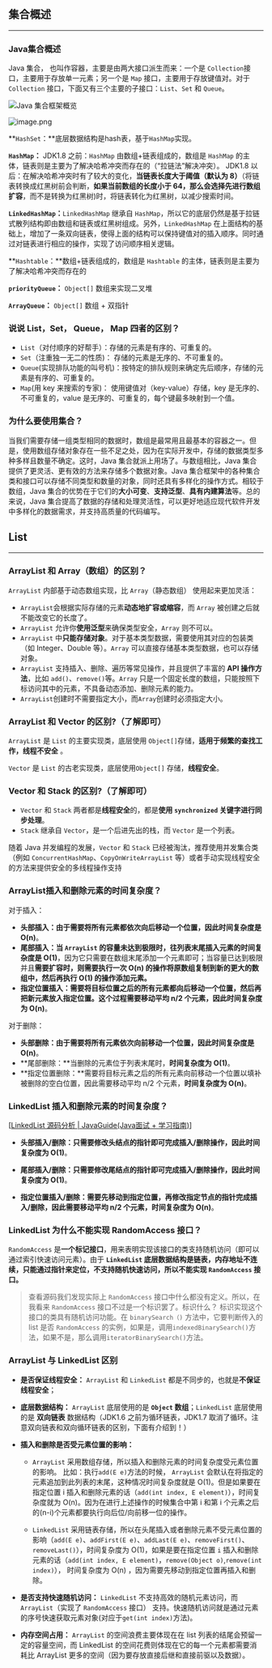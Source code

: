 ## **集合概述**

***

### **Java集合概述**

Java 集合， 也叫作容器，主要是由两大接口派生而来：一个是 `Collection`接口，主要用于存放单一元素；另一个是 `Map` 接口，主要用于存放键值对。对于`Collection` 接口，下面又有三个主要的子接口：`List`、`Set` 和 `Queue`。

![Java 集合框架概览](D:\Files\java工作\pictures\java集合框架.png)

![image.png](D:\Files\java工作\pictures\java集合底层.png)

**`HashSet`：**底层数据结构是hash表，基于`HashMap`实现。 

**`HashMap`：** JDK1.8 之前：`HashMap` 由数组+链表组成的，数组是 `HashMap` 的主体，链表则是主要为了解决哈希冲突而存在的（“拉链法”解决冲突）。 JDK1.8 以后：在解决哈希冲突时有了较大的变化，**当链表长度大于阈值（默认为 8）**（将链表转换成红黑树前会判断，**如果当前数组的长度小于 64，那么会选择先进行数组扩容**，而不是转换为红黑树)时，将链表转化为红黑树，以减少搜索时间。

**`LinkedHashMap`：**`LinkedHashMap` 继承自 `HashMap`，所以它的底层仍然是基于拉链式散列结构即由数组和链表或红黑树组成。另外，`LinkedHashMap` 在上面结构的基础上，增加了一条双向链表，使得上面的结构可以保持键值对的插入顺序。同时通过对链表进行相应的操作，实现了访问顺序相关逻辑。

**`Hashtable`：**数组+链表组成的，数组是 `Hashtable` 的主体，链表则是主要为了解决哈希冲突而存在的

**`priorityQueue`：** `Object[]` 数组来实现二叉堆

**`ArrayQueue`：** `Object[]` 数组 + 双指针

### **说说 List，Set， Queue， Map 四者的区别？**

- `List`（对付顺序的好帮手）：存储的元素是有序的、可重复的。
- `Set`（注重独一无二的性质)： 存储的元素是无序的、不可重复的。
- `Queue`(实现排队功能的叫号机)：按特定的排队规则来确定先后顺序，存储的元素是有序的、可重复的。
- `Map`(用 key 来搜索的专家)： 使用键值对（key-value）存储，key 是无序的、不可重复的，value 是无序的、可重复的，每个键最多映射到一个值。

### **为什么要使用集合？**

当我们需要存储一组类型相同的数据时，数组是最常用且最基本的容器之一。但是，使用数组存储对象存在一些不足之处，因为在实际开发中，存储的数据类型多种多样且数量不确定。这时，Java 集合就派上用场了。与数组相比，Java 集合提供了更灵活、更有效的方法来存储多个数据对象。Java 集合框架中的各种集合类和接口可以存储不同类型和数量的对象，同时还具有多样化的操作方式。相较于数组，Java 集合的优势在于它们的**大小可变**、**支持泛型**、**具有内建算法**等。总的来说，Java 集合提高了数据的存储和处理灵活性，可以更好地适应现代软件开发中多样化的数据需求，并支持高质量的代码编写。



## **List**

***

### **ArrayList 和 Array（数组）的区别？**

`ArrayList` 内部基于动态数组实现，比 `Array`（静态数组） 使用起来更加灵活：

- `ArrayList`会根据实际存储的元素**动态地扩容或缩容**，而 `Array` 被创建之后就不能改变它的长度了。
- `ArrayList` 允许你**使用泛型**来确保类型安全，`Array` 则不可以。
- `ArrayList` 中**只能存储对象**。对于基本类型数据，需要使用其对应的包装类（如 Integer、Double 等）。`Array` 可以直接存储基本类型数据，也可以存储对象。
- `ArrayList` 支持插入、删除、遍历等常见操作，并且提供了丰富的 **API 操作方法**，比如 `add()`、`remove()`等。`Array` 只是一个固定长度的数组，只能按照下标访问其中的元素，不具备动态添加、删除元素的能力。
- `ArrayList`创建时不需要指定大小，而`Array`创建时必须指定大小。

### **ArrayList 和 Vector 的区别?（了解即可）**

`ArrayList` 是 `List` 的主要实现类，底层使用 `Object[]`存储，**适用于频繁的查找工作，线程不安全** 。

`Vector` 是 `List` 的古老实现类，底层使用`Object[]` 存储，**线程安全**。

### **Vector 和 Stack 的区别?（了解即可）**

- `Vector` 和 `Stack` 两者都是**线程安全**的，都是**使用 `synchronized` 关键字进行同步处理**。
- `Stack` 继承自 `Vector`，是一个后进先出的栈，而 `Vector` 是一个列表。

随着 Java 并发编程的发展，`Vector` 和 `Stack` 已经被淘汰，推荐使用并发集合类（例如 `ConcurrentHashMap`、`CopyOnWriteArrayList` 等）或者手动实现线程安全的方法来提供安全的多线程操作支持

### **ArrayList插入和删除元素的时间复杂度？**

对于插入：

- **头部插入：**由于需要将所有元素都依次向后移动一个位置，因此**时间复杂度是 O(n)**。
- **尾部插入：**当 `ArrayList` 的**容量未达到极限时，往列表末尾插入元素的时间复杂度是 O(1)**，因为它只需要在数组末尾添加一个元素即可；当容量已达到极限并且**需要扩容时，则需要执行一次 O(n) 的操作将原数组复制到新的更大的数组中，然后再执行 O(1) 的操作添加元素。**
- **指定位置插入：**需要将目标位置之后的所有元素都向后移动一个位置，然后再把新元素放入指定位置。这个过程需要移动平均 n/2 个元素，因此**时间复杂度为 O(n)**。

对于删除：

- **头部删除：**由于需要将所有元素依次向前移动一个位置，因此**时间复杂度是 O(n)**。
- **尾部删除：**当删除的元素位于列表末尾时，**时间复杂度为 O(1)**。
- **指定位置删除：**需要将目标元素之后的所有元素向前移动一个位置以填补被删除的空白位置，因此需要移动平均 n/2 个元素，**时间复杂度为 O(n)**。

### **LinkedList 插入和删除元素的时间复杂度？**

[[LinkedList 源码分析 | JavaGuide(Java面试 + 学习指南)](https://javaguide.cn/java/collection/linkedlist-source-code.html)]

- **头部插入/删除：**只需要修改头结点的指针即可完成插入/删除操作，因此**时间复杂度为 O(1)**。

- **尾部插入/删除：**只需要修改尾结点的指针即可完成插入/删除操作，因此**时间复杂度为 O(1)**。

- **指定位置插入/删除：**需要先移动到指定位置，再修改指定节点的指针完成插入/删除，因此需要移动平均 n/2 个元素，时间**复杂度为 O(n)**。

### **LinkedList 为什么不能实现 RandomAccess 接口？**

`RandomAccess` 是**一个标记接口**，用来表明实现该接口的类支持随机访问（即可以通过索引快速访问元素）。由于 **`LinkedList` 底层数据结构是链表，内存地址不连续，只能通过指针来定位，不支持随机快速访问，所以不能实现 `RandomAccess` 接口。**

> 查看源码我们发现实际上 `RandomAccess` 接口中什么都没有定义。所以，在我看来 `RandomAccess` 接口不过是一个标识罢了。标识什么？ 标识实现这个接口的类具有随机访问功能。在 `binarySearch（)` 方法中，它要判断传入的 list 是否 `RandomAccess` 的实例，如果是，调用`indexedBinarySearch()`方法，如果不是，那么调用`iteratorBinarySearch()`方法。

### **ArrayList 与 LinkedList 区别**

- **是否保证线程安全：** `ArrayList` 和 `LinkedList` 都是不同步的，也就是**不保证线程安全**；

- **底层数据结构：** `ArrayList` 底层使用的是 **`Object` 数组**；`LinkedList` 底层使用的是 **双向链表** 数据结构（JDK1.6 之前为循环链表，JDK1.7 取消了循环。注意双向链表和双向循环链表的区别，下面有介绍到！）

- **插入和删除是否受元素位置的影响：**

  - `ArrayList` 采用数组存储，所以插入和删除元素的时间复杂度受元素位置的影响。 比如：执行`add(E e)`方法的时候， `ArrayList` 会默认在将指定的元素追加到此列表的末尾，这种情况时间复杂度就是 O(1)。但是如果要在指定位置 i 插入和删除元素的话（`add(int index, E element)`），时间复杂度就为 O(n)。因为在进行上述操作的时候集合中第 i 和第 i 个元素之后的(n-i)个元素都要执行向后位/向前移一位的操作。

  - `LinkedList` 采用链表存储，所以在头尾插入或者删除元素不受元素位置的影响（`add(E e)`、`addFirst(E e)`、`addLast(E e)`、`removeFirst()`、 `removeLast()`），时间复杂度为 O(1)，如果是要在指定位置 `i` 插入和删除元素的话（`add(int index, E element)`，`remove(Object o)`,`remove(int index)`）， 时间复杂度为 O(n) ，因为需要先移动到指定位置再插入和删除。

- **是否支持快速随机访问：** `LinkedList` 不支持高效的随机元素访问，而 `ArrayList`（实现了 `RandomAccess` 接口） 支持。快速随机访问就是通过元素的序号快速获取元素对象(对应于`get(int index)`方法)。

- **内存空间占用：** `ArrayList` 的空间浪费主要体现在在 list 列表的结尾会预留一定的容量空间，而 LinkedList 的空间花费则体现在它的每一个元素都需要消耗比 ArrayList 更多的空间（因为要存放直接后继和直接前驱以及数据）。



